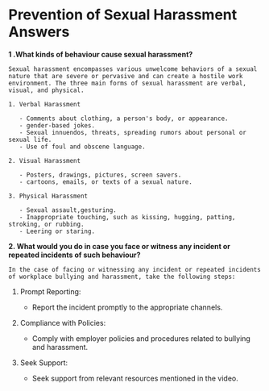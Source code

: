 # Prevention of Sexual Harassment Answers

 **1 .What kinds of behaviour cause sexual harassment?**

    Sexual harassment encompasses various unwelcome behaviors of a sexual nature that are severe or pervasive and can create a hostile work environment. The three main forms of sexual harassment are verbal, visual, and physical.

    1. Verbal Harassment

       - Comments about clothing, a person's body, or appearance.
       - gender-based jokes.
       - Sexual innuendos, threats, spreading rumors about personal or sexual life.
       - Use of foul and obscene language.

    2. Visual Harassment

       - Posters, drawings, pictures, screen savers.
       - cartoons, emails, or texts of a sexual nature.

    3. Physical Harassment

       - Sexual assault,gesturing.
       - Inappropriate touching, such as kissing, hugging, patting, stroking, or rubbing.
       - Leering or staring.
  
**2. What would you do in case you face or witness any incident or repeated incidents of such behaviour?**

    In the case of facing or witnessing any incident or repeated incidents of workplace bullying and harassment, take the following steps:

   1. Prompt Reporting:
      - Report the incident promptly to the appropriate channels.

   2. Compliance with Policies:
      - Comply with employer policies and procedures related to bullying and harassment.

   3. Seek Support:
      - Seek support from relevant resources mentioned in the video.